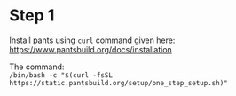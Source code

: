 # Step 1

Install pants using `curl` command given here:
  <https://www.pantsbuild.org/docs/installation>

The command: \
`/bin/bash -c "$(curl -fsSL https://static.pantsbuild.org/setup/one_step_setup.sh)" `
